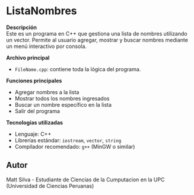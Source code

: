 # ListaNombres

**Descripción**  
Este es un programa en C++ que gestiona una lista de nombres utilizando un vector. Permite al usuario agregar, mostrar y buscar nombres mediante un menú interactivo por consola.

**Archivo principal**
- `FileName.cpp`: contiene toda la lógica del programa.

**Funciones principales**
- Agregar nombres a la lista
- Mostrar todos los nombres ingresados
- Buscar un nombre específico en la lista
- Salir del programa

**Tecnologías utilizadas**
- Lenguaje: C++
- Librerías estándar: `iostream`, `vector`, `string`
- Compilador recomendado: `g++` (MinGW o similar)

## Autor
Matt Silva - Estudiante de Ciencias de la Cumputacion en la UPC (Universidad de Ciencias Peruanas)
